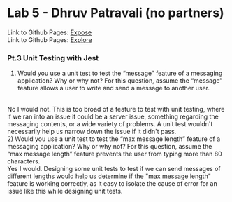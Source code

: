 # Lab 5 - Dhruv Patravali (no partners)
Link to Github Pages: [Expose](https://dpatravaliucsd.github.io/Lab5_Starter/expose.html) <br>
Link to Github Pages: [Explore](https://dpatravaliucsd.github.io/Lab5_Starter/explore.html)
<br>
### Pt.3 Unit Testing with Jest
1) Would you use a unit test to test the “message” feature of a messaging application? Why or why not? For this question, assume the “message” feature allows a user to write and send a message to another user.
<br>
No I would not. This is too broad of a feature to test with unit testing, where if we ran into an issue it could be a server issue, something regarding the messaging contents, or a wide variety of problems. A unit test wouldn't necessarily help us narrow down the issue if it didn't pass. 
<br>
2) Would you use a unit test to test the “max message length” feature of a messaging application? Why or why not? For this question, assume the “max message length” feature prevents the user from typing more than 80 characters.
<br>
Yes I would. Designing some unit tests to test if we can send messages of different lengths would help us determine if the "max message length" feature is working correctly, as it easy to isolate the cause of error for an issue like this while designing unit tests. 
